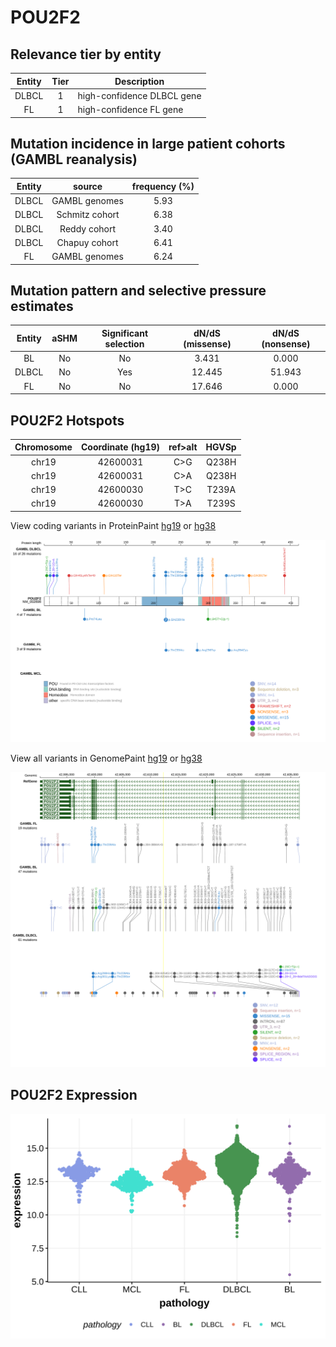 # POU2F2

## Relevance tier by entity

|Entity|Tier|Description               |
|:------:|:----:|--------------------------|
|DLBCL |1   |high-confidence DLBCL gene|
|FL    |1   |high-confidence FL gene   |

## Mutation incidence in large patient cohorts (GAMBL reanalysis)

|Entity|source        |frequency (%)|
|:------:|:--------------:|:-------------:|
|DLBCL |GAMBL genomes |5.93         |
|DLBCL |Schmitz cohort|6.38         |
|DLBCL |Reddy cohort  |3.40         |
|DLBCL |Chapuy cohort |6.41         |
|FL    |GAMBL genomes |6.24         |

## Mutation pattern and selective pressure estimates

|Entity|aSHM|Significant selection|dN/dS (missense)|dN/dS (nonsense)|
|:------:|:----:|:---------------------:|:----------------:|:----------------:|
|BL    |No  |No                   | 3.431          | 0.000          |
|DLBCL |No  |Yes                  |12.445          |51.943          |
|FL    |No  |No                   |17.646          | 0.000          |




 ## POU2F2 Hotspots

| Chromosome |Coordinate (hg19) | ref>alt | HGVSp | 
 | :---:| :---: | :--: | :---: |
| chr19 | 42600031 | C>G | Q238H |
| chr19 | 42600031 | C>A | Q238H |
| chr19 | 42600030 | T>C | T239A |
| chr19 | 42600030 | T>A | T239S |

View coding variants in ProteinPaint [hg19](https://morinlab.github.io/LLMPP/GAMBL/POU2F2_protein.html)  or [hg38](https://morinlab.github.io/LLMPP/GAMBL/POU2F2_protein_hg38.html)

![image](images/proteinpaint/POU2F2_NM_002698.svg)

View all variants in GenomePaint [hg19](https://morinlab.github.io/LLMPP/GAMBL/POU2F2.html)  or [hg38](https://morinlab.github.io/LLMPP/GAMBL/POU2F2_hg38.html)

![image](images/proteinpaint/POU2F2.svg)
## POU2F2 Expression
![image](images/gene_expression/POU2F2_by_pathology.svg)
<!-- ORIGIN: zhangGeneticHeterogeneityDiffuse2013 -->
